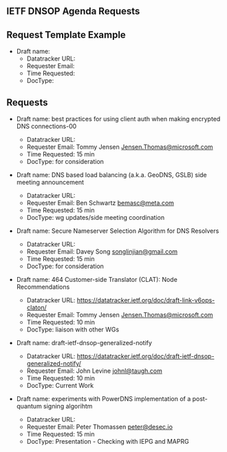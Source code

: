 ## IETF DNSOP Agenda Requests

## Request Template Example

*   Draft name:
    - Datatracker URL:
    - Requester Email:
    - Time Requested:
    - DocType:

## Requests

*   Draft name: best practices for using client auth when making encrypted DNS connections-00
    - Datatracker URL:
    - Requester Email: Tommy Jensen <Jensen.Thomas@microsoft.com>
    - Time Requested: 15 min
    - DocType: for consideration

*   Draft name: DNS based load balancing (a.k.a. GeoDNS, GSLB) side meeting announcement
    - Datatracker URL:
    - Requester Email: Ben Schwartz <bemasc@meta.com>
    - Time Requested: 15 min
    - DocType: wg updates/side meeting coordination

*   Draft name: Secure Nameserver Selection Algorithm for DNS Resolvers
    - Datatracker URL:
    - Requester Email: Davey Song <songlinjian@gmail.com>
    - Time Requested: 15 min
    - DocType: for consideration

*   Draft name: 464 Customer-side Translator (CLAT): Node Recommendations
    - Datatracker URL: https://datatracker.ietf.org/doc/draft-link-v6ops-claton/
    - Requester Email: Tommy Jensen <Jensen.Thomas@microsoft.com>
    - Time Requested: 10 min
    - DocType: liaison with other WGs

*   Draft name: draft-ietf-dnsop-generalized-notify
    - Datatracker URL: https://datatracker.ietf.org/doc/draft-ietf-dnsop-generalized-notify/
    - Requester Email: John Levine <johnl@taugh.com>
    - Time Requested: 10 min
    - DocType: Current Work

*   Draft name: experiments with PowerDNS implementation of a post-quantum signing algorihtm
    - Datatracker URL:
    - Requester Email: Peter Thomassen <peter@desec.io>
    - Time Requested: 15 min
    - DocType: Presentation - Checking with IEPG and MAPRG
